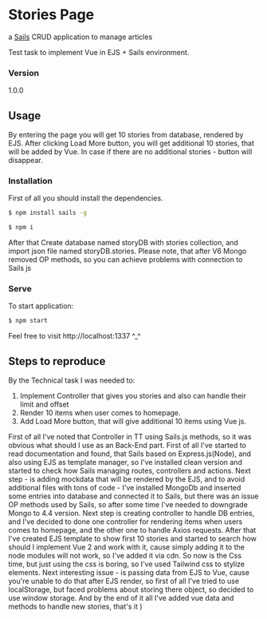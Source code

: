 # Stories Page

a [Sails](http://sailsjs.org) CRUD application to manage articles

Test task to implement Vue in EJS + Sails environment.

### Version
1.0.0

## Usage
By entering the page you will get 10 stories from database, rendered by EJS. After clicking Load More button, you will get additional
10 stories, that will be added by Vue. In case if there are no additional stories - button will disappear.

### Installation

First of all you should install the dependencies.

```sh
$ npm install sails -g
```

```sh
$ npm i
```
After that Create database named storyDB with stories collection, and import json file named storyDB.stories.
Please note, that after V6 Mongo removed OP methods, so you can achieve problems with connection to Sails js

### Serve
To start application:

```sh
$ npm start
```
Feel free to visit http://localhost:1337 ^_^

## Steps to reproduce
By the Technical task I was needed to:
1. Implement Controller that gives you stories and also can handle their limit and offset
2. Render 10 items when user comes to homepage. 
3. Add Load More button, that will give additional 10 items using Vue js.

First of all I've noted that Controller in TT using Sails.js methods, so it was obvious what should I use as an Back-End part. First of all I've started to read documentation and found, that Sails based on Express.js(Node), and also using EJS as template manager, so I've
installed clean version and started to check how Sails managing routes, controllers and actions. Next step - is adding mockdata that will
be rendered by the EJS, and to avoid additional files with tons of code - I've installed MongoDb and inserted some entries into
database and connected it to Sails, but there was an issue OP methods used by Sails, so after some time I've needed to downgrade Mongo to 4.4 version.
Next step is creating controller to handle DB entries, and I've decided to done one controller for rendering items when users comes to
homepage, and the other one to handle Axios requests.
After that I've created EJS template to show first 10 stories and started to search how should I implement Vue 2 and work with it, cause
simply adding it to the node modules will not work, so I've added it via cdn. So now is the Css time, but just using the css is boring,
so I've used Tailwind css to stylize elements.
Next interesting issue - is passing data from EJS to Vue, cause you're unable to do that after EJS render, so first of all I've tried to
use localStorage, but faced problems about storing there object, so decided to use window storage.
And by the end of it all I've added vue data and methods to handle new stories, that's it )
